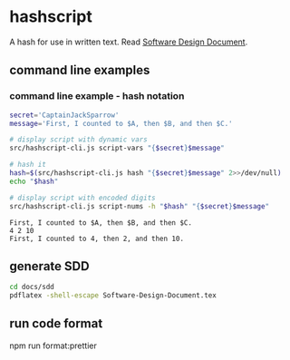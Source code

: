 # hashscript
A hash for use in written text. Read [Software Design Document](docs/sdd/Software-Design-Document.pdf).

## command line examples

### command line example - hash notation
```sh
secret='CaptainJackSparrow'
message='First, I counted to $A, then $B, and then $C.'

# display script with dynamic vars
src/hashscript-cli.js script-vars "{$secret}$message"

# hash it
hash=$(src/hashscript-cli.js hash "{$secret}$message" 2>>/dev/null)
echo "$hash"

# display script with encoded digits
src/hashscript-cli.js script-nums -h "$hash" "{$secret}$message"
```

```
First, I counted to $A, then $B, and then $C.
4 2 10
First, I counted to 4, then 2, and then 10.
```

## generate SDD
```sh
cd docs/sdd
pdflatex -shell-escape Software-Design-Document.tex
```

## run code format
npm run format:prettier
